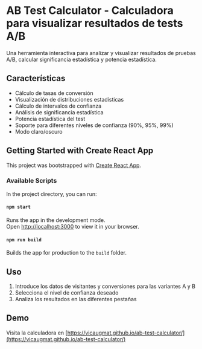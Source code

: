 # AB Test Calculator - Calculadora para visualizar resultados de tests A/B

Una herramienta interactiva para analizar y visualizar resultados de pruebas A/B, calcular significancia estadística y potencia estadística.

## Características

- Cálculo de tasas de conversión
- Visualización de distribuciones estadísticas
- Cálculo de intervalos de confianza
- Análisis de significancia estadística
- Potencia estadística del test
- Soporte para diferentes niveles de confianza (90%, 95%, 99%)
- Modo claro/oscuro

## Getting Started with Create React App

This project was bootstrapped with [Create React App](https://github.com/facebook/create-react-app).

### Available Scripts

In the project directory, you can run:

#### `npm start`

Runs the app in the development mode.\
Open [http://localhost:3000](http://localhost:3000) to view it in your browser.

#### `npm run build`

Builds the app for production to the `build` folder.

## Uso

1. Introduce los datos de visitantes y conversiones para las variantes A y B
2. Selecciona el nivel de confianza deseado
3. Analiza los resultados en las diferentes pestañas

## Demo

Visita la calculadora en [https://vicaugmat.github.io/ab-test-calculator/](https://vicaugmat.github.io/ab-test-calculator/)
